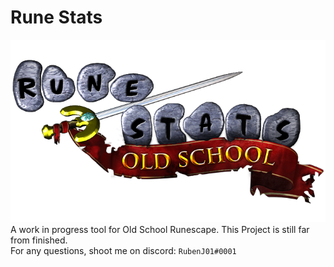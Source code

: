 # Rune Stats
![alt text](https://raw.githubusercontent.com/RubenJ01/Runestats/master/src/main/resources/images/logo.png "Runestats") <br>
A work in progress tool for Old School Runescape.
This Project is still far from finished. <br>
For any questions, shoot me on discord: `RubenJ01#0001`

